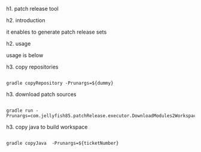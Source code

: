 h1. patch release tool


h2. introduction

it enables to generate patch release sets


h2. usage

usage is below

h3. copy repositories

<pre><code>
gradle copyRepository -Prunargs=${dummy}
</code></pre>


h3. download patch sources

<pre><code>
gradle run -Prunargs=com.jellyfish85.patchRelease.executor.DownloadModules2Workspace,${ticketNumber}
</code></pre>


h3. copy java to build workspace

<pre><code>
gradle copyJava  -Prunargs=${ticketNumber}
</code></pre>